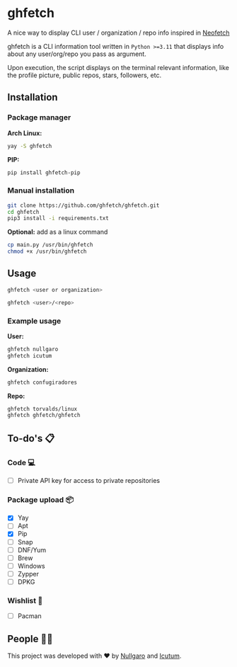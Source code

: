 # ghfetch
A nice way to display CLI user / organization / repo info inspired in [Neofetch](https://github.com/dylanaraps/neofetch)

ghfetch is a CLI information tool written in `Python >=3.11` that displays info about any user/org/repo you pass as argument.

Upon execution, the script displays on the terminal relevant information, like the profile picture, public repos, stars, followers, etc.

## Installation

### Package manager

**Arch Linux:**
```sh
yay -S ghfetch
```

**PIP:**
```sh
pip install ghfetch-pip
```

### Manual installation
```sh
git clone https://github.com/ghfetch/ghfetch.git
cd ghfetch
pip3 install -i requirements.txt
```

**Optional:** add as a linux command
```sh
cp main.py /usr/bin/ghfetch
chmod +x /usr/bin/ghfetch
```

## Usage
```sh
ghfetch <user or organization>
```

```sh
ghfetch <user>/<repo>
```

### Example usage

**User:**
```sh
ghfetch nullgaro
ghfetch icutum
```

**Organization:**
```sh
ghfetch confugiradores
```

**Repo:**
```sh
ghfetch torvalds/linux
ghfetch ghfetch/ghfetch
```


## To-do's 📋

### Code 💻

- [ ] Private API key for access to private repositories

### Package upload 📦

- [X] Yay
- [ ] Apt
- [X] Pip
- [ ] Snap
- [ ] DNF/Yum
- [ ] Brew
- [ ] Windows
- [ ] Zypper
- [ ] DPKG

### Wishlist 🥺
- [ ] Pacman


## People 👨‍💻
This project was developed with ❤️ by [Nullgaro](https://github.com/nullgaro) and [Icutum](https://github.com/icutum).